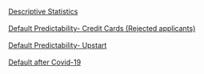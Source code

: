 
<a href="General-Default-Predictability-01.html">Descriptive Statistics</a><br/><br/>
<a href="General-Default-Predictability-01.html">Default Predictability- Credit Cards (Rejected applicants)</a><br/><br/>
<a href="Upstart-Default-Predictability-01.html">Default Predictability- Upstart</a><br/><br/>
<a href="Covid-and-Default-01.html">Default after Covid-19</a><br/><br/>

